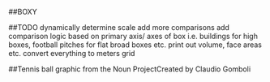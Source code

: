 ##BOXY

##TODO
dynamically determine scale
add more comparisons
add comparison logic based on primary axis/ axes of box i.e. buildings for high boxes, football pitches for flat broad boxes etc.
print out volume, face areas etc.
convert everything to meters
grid

##Tennis ball graphic
from the Noun ProjectCreated by Claudio Gomboli

